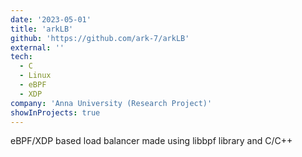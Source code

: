 ```yaml
---
date: '2023-05-01'
title: 'arkLB'
github: 'https://github.com/ark-7/arkLB'
external: ''
tech:
  - C
  - Linux
  - eBPF
  - XDP
company: 'Anna University (Research Project)'
showInProjects: true
---
```


eBPF/XDP based load balancer made using libbpf library and C/C++
